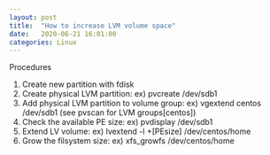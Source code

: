 ```yaml
---
layout: post
title:  "How to increase LVM volume space"
date:   2020-06-21 16:01:00
categories: Linux
---
```


Procedures

1. Create new partition with fdisk
2. Create physical LVM partition: ex) pvcreate /dev/sdb1
3. Add physical LVM partition to volume group: ex) vgextend centos /dev/sdb1 (see pvscan for LVM groups[centos])
4. Check the available PE size: ex) pvdisplay /dev/sdb1
5. Extend LV volume: ex) lvextend -l +[PEsize] /dev/centos/home
6. Grow the filsystem size: ex) xfs_growfs /dev/centos/home